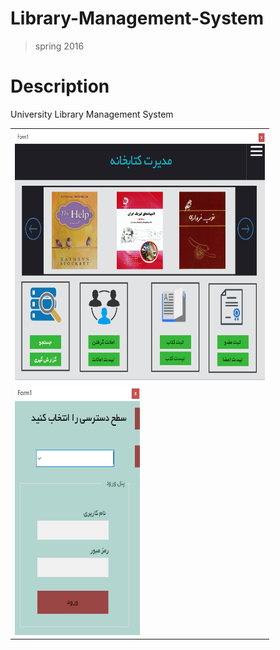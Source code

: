 # Library-Management-System
>spring 2016
# Description
University Library Management System


<table style="width:100%">
  <tr>
    <td><img src="https://github.com/JaberBabaki/Library-Management-System/blob/master/LIbrariyUni/Res/1.jpg" width="400" height="400" /></td>
    
  </tr>
  <tr>
  <td><img src="https://github.com/JaberBabaki/Library-Management-System/blob/master/LIbrariyUni/Res/2.jpg" width="200" height="400" /></td>
  </tr>
</table>
